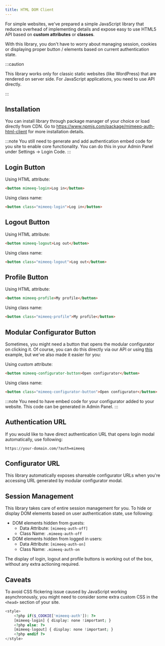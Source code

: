 ```yaml
---
title: HTML DOM Client
---
```


For simple websites, we've prepared a simple JavaScript library that reduces overhead of
implementing details and expose easy to use HTML5 API based on **custom attributes** or **classes**.

With this library, you don't have to worry about managing session, cookies or displaying
proper button / elements based on current authentication state.

:::caution

This library works only for classic static websites (like WordPress) that are rendered on server side. For
JavaScript applications, you need to use API directly.

:::

## Installation

You can install library through package manager of your choice or load directly from CDN.
Go to https://www.npmjs.com/package/mimeeq-auth-html-client for more installation details.

:::note
You still need to generate and add authentication embed code for you site to enable core functionality.
You can do this in your Admin Panel under Settings -> Login Code.
:::

## Login Button

Using HTML attribute:

```html
<button mimeeq-login>Log in</button>
```

Using class name:

```html
<button class="mimeeq-login">Log in</button>
```

## Logout Button

Using HTML attribute:

```html
<button mimeeq-logout>Log out</button>
```

Using class name:

```html
<button class="mimeeq-logout">Log out</button>
```

## Profile Button

Using HTML attribute:

```html
<button mimeeq-profile>My profile</button>
```

Using class name:

```html
<button class="mimeeq-profile">My profile</button>
```

## Modular Configurator Button

Sometimes, you might need a button that opens the modular configurator on clicking it.
Of course, you can do this directly via our API or using [this](guides-modular.md) example,
but we've also made it easier for you:

Using custom attribute:

```html
<button mimeeq-configurator-button>Open configurator</button>
```

Using class name:

```html
<button class="mimeeq-configurator-button">Open configurator</button>
```

:::note
You need to have embed code for your configurator added to your website. This code can be
generated in Admin Panel.
:::

## Authentication URL

If you would like to have direct authentication URL that opens login modal automatically,
use following:

`https://your-domain.com/?auth=mimeeq`

## Configurator URL

This library automatically exposes shareable configurator URLs when you're accessing
URL generated by modular configurator modal.

## Session Management

This library takes care of entire session management for you. To hide or display
DOM elements based on user authentication state, use following:

- DOM elements hidden from guests:
  - Data Attribute: `[mimeeq-auth-off]`
  - Class Name: `.mimeeq-auth-off`
- DOM elements hidden from logged in users:
  - Data Attribute: `[mimeeq-auth-on]`
  - Class Name: `.mimeeq-auth-on`

The display of login, logout and profile buttons is working out of the box, without
any extra actioning required.

## Caveats

To avoid CSS flickering issue caused by JavaScript working asynchronously, you might need
to consider some extra custom CSS in the `<head>` section of your site.

```php
<style>
    <?php if($_COOKIE['mimeeq-auth']): ?>
    [mimeeq-login] { display: none !important; }
    <?php else: ?>
    [mimeeq-logout] { display: none !important; }
    <?php endif ?>
</style>
```
